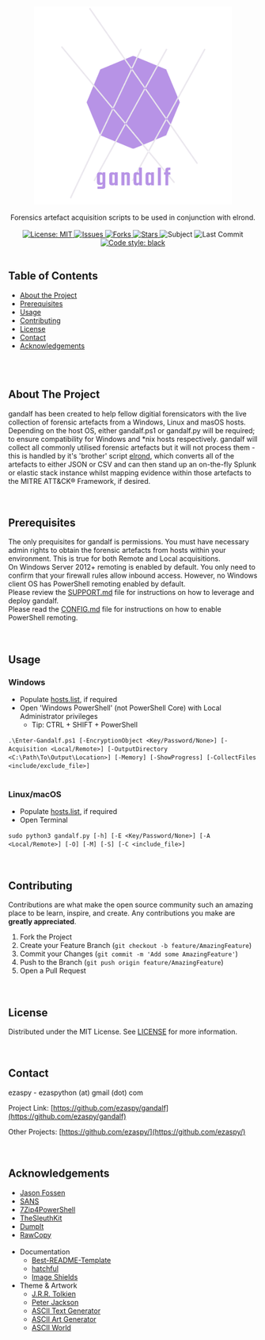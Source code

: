 <!-- PROJECT LOGO -->
<p align="center">
  <a href="https://github.com/ezaspy/gandalf">
    <img src="gandalf/images/logo_trans_big.png" alt="Logo" width="400" height="400">
  </a>
  <p align="center">
    Forensics artefact acquisition scripts to be used in conjunction with elrond.
    <br><br>
    <a href="https://mit-license.org">
      <img src="https://img.shields.io/github/license/ezaspy/gandalf" alt="License: MIT">
    </a>
    <a href="https://github.com/ezaspy/gandalf/issues">
      <img src="https://img.shields.io/github/issues/ezaspy/gandalf" alt="Issues">
    </a>
    <a href="https://github.com/ezaspy/gandalf/network/members">
      <img src="https://img.shields.io/github/forks/ezaspy/gandalf" alt="Forks">
    <a href="https://github.com/ezaspy/gandalf/stargazers">
      <img src="https://img.shields.io/github/stars/ezaspy/gandalf" alt="Stars">
    </a>
    <a>
      <img src="https://img.shields.io/badge/subject-DFIR-red" alt="Subject">
    </a>
    </a>
      <img src="https://img.shields.io/github/last-commit/ezaspy/gandalf" alt="Last Commit">
    </a>
    <a href="https://github.com/psf/black">
      <img alt="Code style: black" src="https://img.shields.io/badge/code%20style-black-000000.svg">
    </a>
    <br><br>
  </p>
</p>

<!-- TABLE OF CONTENTS -->

## Table of Contents

- [About the Project](#about-the-project)
- [Prerequisites](#prerequisites)
- [Usage](#usage)
- [Contributing](#contributing)
- [License](#license)
- [Contact](#contact)
- [Acknowledgements](#acknowledgements)

<br><br>

<!-- ABOUT THE PROJECT -->

## About The Project

gandalf has been created to help fellow digitial forensicators with the live collection of forensic artefacts from a Windows, Linux and masOS hosts. Depending on the host OS, either gandalf.ps1 or gandalf.py will be required; to ensure compatibility for Windows and \*nix hosts respectively.
gandalf will collect all commonly utilised forensic artefacts but it will not process them - this is handled by it's 'brother' script [elrond](https://github.com/ezaspy/elrond), which converts all of the artefacts to either JSON or CSV and can then stand up an on-the-fly Splunk or elastic stack instance whilst mapping evidence within those artefacts to the MITRE ATT&CK® Framework, if desired.
<br><br><br>

<!-- Prerequisites -->

## Prerequisites

The only prequisites for gandalf is permissions. You must have necessary admin rights to obtain the forensic artefacts from hosts within your environment. This is true for both Remote and Local acquisitions.<br>
On Windows Server 2012+ remoting is enabled by default. You only need to confirm that your firewall rules allow inbound access. 
However, no Windows client OS has PowerShell remoting enabled by default.<br>
Please review the [SUPPORT.md](https://github.com/ezaspy/gandalf/blob/main/gandalf/SUPPORT.md) file for instructions on how to leverage and deploy gandalf.<br>
Please read the [CONFIG.md](https://github.com/ezaspy/gandalf/blob/main/gandalf/CONFIG.md) file for instructions on how to enable PowerShell remoting.<br><br><br>

<!-- USAGE EXAMPLES -->

## Usage

### Windows

- Populate [hosts.list](https://github.com/ezaspy/gandalf/blob/main/gandalf/CONFIG.md#Windows), if required<br>
- Open 'Windows PowerShell' (not PowerShell Core) with Local Administrator privileges<br>
  - Tip: CTRL + SHIFT + PowerShell

`.\Enter-Gandalf.ps1 [-EncryptionObject <Key/Password/None>] [-Acquisition <Local/Remote>] [-OutputDirectory <C:\Path\To\Output\Location>] [-Memory] [-ShowProgress] [-CollectFiles <include/exclude_file>]`<br><br>

### Linux/macOS
- Populate [hosts.list](https://github.com/ezaspy/gandalf/blob/main/gandalf/CONFIG.md#Linux-macOS), if required<br>
- Open Terminal<br>

`sudo python3 gandalf.py [-h] [-E <Key/Password/None>] [-A <Local/Remote>] [-O] [-M] [-S] [-C <include_file>]`<br><br><br>

<!-- CONTRIBUTING -->

## Contributing

Contributions are what make the open source community such an amazing place to be learn, inspire, and create. Any contributions you make are **greatly appreciated**.

1. Fork the Project
2. Create your Feature Branch (`git checkout -b feature/AmazingFeature`)
3. Commit your Changes (`git commit -m 'Add some AmazingFeature'`)
4. Push to the Branch (`git push origin feature/AmazingFeature`)
5. Open a Pull Request
   <br><br><br>

<!-- LICENSE -->

## License

Distributed under the MIT License. See [LICENSE](https://github.com/ezaspy/gandalf/LICENSE.txt) for more information.
<br><br><br>

<!-- CONTACT -->

## Contact

ezaspy - ezaspython (at) gmail (dot) com

Project Link: [https://github.com/ezaspy/gandalf](https://github.com/ezaspy/gandalf)

Other Projects: [https://github.com/ezaspy/](https://github.com/ezaspy/)
<br><br><br>

<!-- ACKNOWLEDGEMENTS -->

## Acknowledgements

- [Jason Fossen](https://blueteampowershell.com/)<br>
- [SANS](https://www.sans.org)<br>
- [7Zip4PowerShell](https://www.powershellgallery.com/packages/7Zip4Powershell/2.2.0)<br>
- [TheSleuthKit](https://sleuthkit.org/)<br>
- [DumpIt](https://github.com/Crypt2Shell/Comae-Toolkit)<br>
- [RawCopy](https://github.com/jschicht/RawCopy)<br><br>
- Documentation
  - [Best-README-Template](https://github.com/othneildrew/Best-README-Template)
  - [hatchful](https://hatchful.shopify.com)
  - [Image Shields](https://shields.io)
- Theme &amp; Artwork
  - [J.R.R. Tolkien](https://en.wikipedia.org/wiki/J._R._R._Tolkien)
  - [Peter Jackson](https://twitter.com/ReaPeterJackson)
  - [ASCII Text Generator](https://textkool.com/en/ascii-art-generator?hl=default&vl=default&font=Red%20Phoenix&text=Your%20text%20here%20)
  - [ASCII Art Generator](https://www.ascii-art-generator.org)
  - [ASCII World](http://www.asciiworld.com/-Lord-of-the-Rings-.html)

<!-- MARKDOWN LINKS & IMAGES -->
<!-- https://www.markdownguide.org/basic-syntax/#reference-style-links -->

[gandalf-screenshot]: images/screenshot.png
